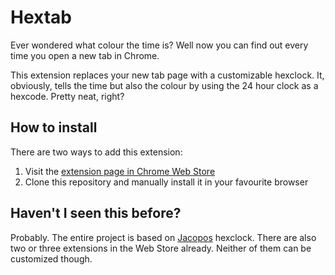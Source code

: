 # Hextab  
Ever wondered what colour the time is? Well now you can find out every time you open a new tab in Chrome.  

This extension replaces your new tab page with a customizable hexclock. It, obviously, tells the time but also the colour by using the 24 hour clock as a hexcode. Pretty neat, right?

## How to install
There are two ways to add this extension:  
1. Visit the [extension page in Chrome Web Store](https://chrome.google.com/webstore/detail/hextab/empjoamnmbkhiajjchaokocjklffmnlb)  
2. Clone this repository and manually install it in your favourite browser  

## Haven't I seen this before?
Probably. The entire project is based on [Jacopos](http://www.jacopocolo.com/) hexclock. There are also two or three extensions in the Web Store already. Neither of them can be customized though.  
